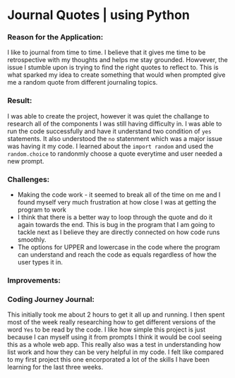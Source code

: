 # Journal Quotes | using Python

### Reason for the Application: 
I like to journal from time to time. I believe that it gives me time to be retrospective with my thoughts and helps me stay grounded. Howvever, the issue I stumble upon is trying to find the right quotes to reflect to. This is what sparked my idea to create something that would when prompted give me a random quote from different journaling topics. 

### Result:
I was able to create the project, however it was quiet the challange to research all of the components I was still having difficulty in. I was able to run the code successfully and have it understand two condition of `yes` statements. It also understood the `no` statenment which was a major issue was having it my code. I learned about the `import random` and used the `random.choice` to randonmly choose a quote everytime and user needed a new prompt. 

### Challenges: 
- Making the code work - it seemed to break all of the time on me and I found myself very much frustration at how close I was at getting the program to work 
- I think that there is a better way to loop through the quote and do it again towards the end. This is bug in the program that I am going to tackle next as I believe they are directly connected on how code runs smoothly. 
- The options for UPPER and lowercase in the code where the program can understand and reach the code as equals regardless of how the user types it in. 
### Improvements:


### Coding Journey Journal:
This initially took me about 2 hours to get it all up and running. I then spent most of the week really researching how to get different versions of the word `Yes` to be read by the code. I like how simple this project is just because I can myself using it from prompts I think it would be cool seeing this as a whole web app. This really also was a test in understanding how list work and how they can be very helpful in my code. I felt like compared to my first project this one encorporated a lot of the skills I have been learning for the last three weeks. 


